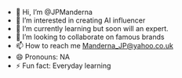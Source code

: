 - 👋 Hi, I’m @JPManderna
- 👀 I’m interested in creating AI influencer
- 🌱 I’m currently learning but soon will an expert. 
- 💞️ I’m looking to collaborate on famous brands
- 📫 How to reach me Manderna_JP@yahoo.co.uk
- 😄 Pronouns: NA
- ⚡ Fun fact: Everyday learning

<!---
JPManderna/JPManderna is a ✨ special ✨ repository because its `README.md` (this file) appears on your GitHub profile.
You can click the Preview link to take a look at your changes.
--->

